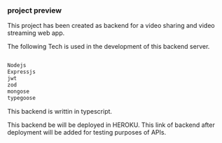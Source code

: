 ### project preview

This project has been created as backend for a video sharing and video streaming web app.

The following Tech is used in the development of this backend server.


 ```bash

Nodejs
Expressjs
jwt
zod
mongose
typegoose

```

This backend is writtin in typescript.

This backend be will be deployed in HEROKU.
This link of backend after deployment will be added for testing purposes of APIs.


